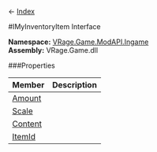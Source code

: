 ← [Index](Api-Index)

#IMyInventoryItem Interface

**Namespace:** [VRage.Game.ModAPI.Ingame](VRage.Game.ModAPI.Ingame)  
**Assembly:** VRage.Game.dll

###Properties

|Member|Description|
|---|---|
|[Amount](VRage.Game.ModAPI.Ingame.IMyInventoryItem.Amount)||
|[Scale](VRage.Game.ModAPI.Ingame.IMyInventoryItem.Scale)||
|[Content](VRage.Game.ModAPI.Ingame.IMyInventoryItem.Content)||
|[ItemId](VRage.Game.ModAPI.Ingame.IMyInventoryItem.ItemId)||

